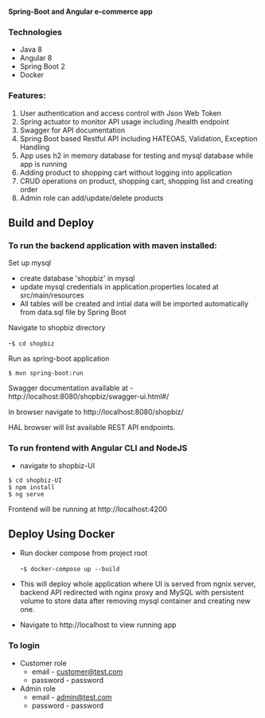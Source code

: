**Spring-Boot and Angular e-commerce app**

### Technologies
- Java 8
- Angular 8
- Spring Boot 2
- Docker

### Features:
1. User authentication  and access control with Json Web Token 
2. Spring actuator to monitor API usage including /health endpoint
3. Swagger for API documentation
4. Spring Boot based Restful API including HATEOAS, Validation, Exception Handling
5. App uses h2 in memory database for testing and mysql database while app is running
6. Adding product to shopping cart without logging into application
7. CRUD operations on product, shopping cart, shopping list and creating order
8. Admin role can add/update/delete products

## Build and Deploy
### To run the backend application with maven installed:
Set up mysql 
 - create database 'shopbiz' in mysql 
 - update mysql credentials in application.properties located at src/main/resources
 - All tables will be created and intial data will be imported automatically from data.sql file by Spring Boot

Navigate to shopbiz directory

 -```$ cd shopbiz```
 
Run as spring-boot application 

```$ mvn spring-boot:run```

Swagger documentation available at - http://localhost:8080/shopbiz/swagger-ui.html#/

In browser navigate to http://localhost:8080/shopbiz/

HAL browser will list available REST API endpoints.

### To run frontend with Angular CLI and NodeJS
- navigate to shopbiz-UI
```
$ cd shopbiz-UI
$ npm install
$ ng serve
```
Frontend will be running at http://localhost:4200

## Deploy Using Docker
- Run docker compose from project root
 
  -```$ docker-compose up --build```
- This will deploy whole application where UI is served from ngnix server,  backend API redirected with nginx proxy and MySQL with persistent volume to store data after removing mysql container and creating new one.
- Navigate to http://localhost to view running app

### To login 
 - Customer role 
   -  email - customer@test.com 
   -  password - password 
 - Admin role 
   - email - admin@test.com
    - password - password





